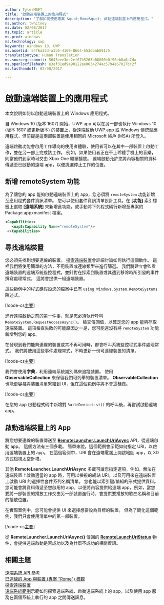 ```yaml
---
author: TylerMSFT
title: "啟動遠端裝置上的應用程式"
description: "了解如何使用專案 &quot;Rome&quot; 啟動遠端裝置上的應用程式。"
ms.author: twhitney
ms.date: 02/08/2017
ms.topic: article
ms.prod: windows
ms.technology: uwp
keywords: Windows 10, UWP
ms.assetid: 54f6a33d-a3b5-4169-8664-653dbab09175
translationtype: Human Translation
ms.sourcegitcommit: 5645eee3dc2ef67b5263b08800b0f96eb8a0a7da
ms.openlocfilehash: e3ef31ed9a90122ae0634274ac5794e67017bc2f
ms.lasthandoff: 02/08/2017

---
```


# <a name="launch-an-app-on-a-remote-device"></a>啟動遠端裝置上的應用程式

本文說明如何以啟動遠端裝置上的 Windows 應用程式。

自 Windows 10 (版本 1607) 開始，UWP app 可以在另一部也執行 Windows 10 (版本 1607 或更新版本) 的裝置上，從遠端啟動 UWP app 或 Windows 傳統型應用程式，但前提是這兩部裝置是使用相同的 Microsoft 帳戶 (MSA) 所登入。

遠端啟動功能會啟用工作導向的使用者體驗，使用者可以在其中一部裝置上啟動工作，並在另一部上完成該工作。 例如，如果使用者正在車上聆聽手機上的音樂，則當他們到家時可交由 Xbox One 繼續播放。 遠端啟動允許您將內容相關的資料傳遞至已啟動的遠端 app，以便挑選停止工作的位置。

## <a name="add-the-remotesystem-capability"></a>新增 remoteSystem 功能

為了讓您的 app 能夠啟動遠端裝置上的 app，您必須將 `remoteSystem` 功能新增至應用程式套件資訊清單。 您可以使用套件資訊清單設計工具，在 **\[功能\]** 索引標籤上選取 **\[遠端系統\]** 來新增此功能，或手動將下列程式碼行新增至專案的 Package.appxmanifest 檔案。

``` xml
<Capabilities>
   <uap3:Capability Name="remoteSystem"/>
 </Capabilities>
```
## <a name="find-a-remote-device"></a>尋找遠端裝置

您必須先找到想要連線的裝置。 [探索遠端裝置](discover-remote-devices.md)會詳細討論如何執行這個動作。 這裡我們將使用簡單的方法，不用裝置或連線類型來進行篩選。 我們將建立會監看遠端裝置的遠端系統監控程式，並針對在探索到裝置或其遭到移除時所引發的事件撰寫處理常式。 這將會提供一組遠端裝置。

這些範例中的程式碼假設您的檔案中已有 `using Windows.System.RemoteSystems` 陳述式。

[!code-cs[主要](./code/RemoteLaunchScenario/MainPage.xaml.cs#SnippetBuildDeviceList)]

進行遠端啟動之前的第一件事，就是您必須執行呼叫 `RemoteSystem.RequestAccessAsync()`。 檢查傳回值，以確定您的 app 能夠存取遠端裝置。 這項檢查失敗的可能原因之一是，您可能還沒有將 `remoteSystem` 功能新增到您的 app。

在發現到我們能夠連線的裝置或其不再可用時，都會呼叫系統監控程式事件處理常式。 我們將使用這些事件處理常式，不時更新一份可連線裝置的清單。

[!code-cs[主要](./code/RemoteLaunchScenario/MainPage.xaml.cs#SnippetEventHandlers)]

我們會使用**字典**，利用遠端系統識別碼來追蹤裝置。 使用 **ObservableCollection** 來保留我們可列舉的裝置清單。 **ObservableCollection** 也能更容易將裝置清單繫結到 UI，但在這個範例中將不會這樣做。

[!code-cs[主要](./code/RemoteLaunchScenario/MainPage.xaml.cs#SnippetMembers)]

在您的 app 啟動程式碼中新增對 `BuildDeviceList()` 的呼叫後，再嘗試啟動遠端 app。

## <a name="launch-an-app-on-a-remote-device"></a>啟動遠端裝置上的 App

將您想要連線的裝置傳送至 [**RemoteLauncher.LaunchUriAsync**](https://msdn.microsoft.com/library/windows/apps/windows.system.remotelauncher.launchuriasync.aspx) API，從遠端啟動 app。 這個方法有三個多載。 簡單來說，這個範例會示範如何指定 URI，以啟用遠端裝置上的 app。 在這個範例中，URI 會在遠端電腦上開啟地圖 app，以 3D 方式檢視太空針塔。

其他 **RemoteLauncher.LaunchUriAsync** 多載可讓您指定選項，例如，無法在遠端裝置上啟動適當的 app 時，可用以檢視的網站 URI，以及可用來在遠端裝置上啟動 URI 的選擇性套件系列名稱清單。 您也能以索引鍵/值組的形式提供資料。 您可能會將資料傳遞至您啟用的 app，以便將內容提供給遠端 app，例如，當您要將一部裝置的播放工作交由另一部裝置進行時，會提供要播放的歌曲名稱和目前的播放位置。

在實際案例中，您可能會提供 UI 來選擇想要設為目標的裝置。 但為了簡化這個範例，我們只會使用清單中的第一部裝置。

[!code-cs[主要](./code/RemoteLaunchScenario/MainPage.xaml.cs#SnippetRemoteUriLaunch)]

從 **RemoteLauncher.LaunchUriAsync()** 傳回的 [**RemoteLaunchUriStatus**](https://msdn.microsoft.com/library/windows/apps/windows.system.remotelaunchuristatus.aspx) 物件，會提供遠端啟動是否成功以及為什麼不成功的相關資訊。

## <a name="related-topics"></a>相關主題

[遠端系統 API 參考](https://msdn.microsoft.com/library/windows/apps/Windows.System.RemoteSystems)  
[已連線的 App 與裝置 (專案 "Rome") 概觀](connected-apps-and-devices.md)  
[探索遠端裝置](discover-remote-devices.md)  
[遠端系統範例](https://github.com/Microsoft/Windows-universal-samples/tree/dev/Samples/RemoteSystems)示範如何探索遠端系統、啟動遠端系統上的 app，以及使用 app 服務在兩個系統上執行的 app 之間傳送訊息。

